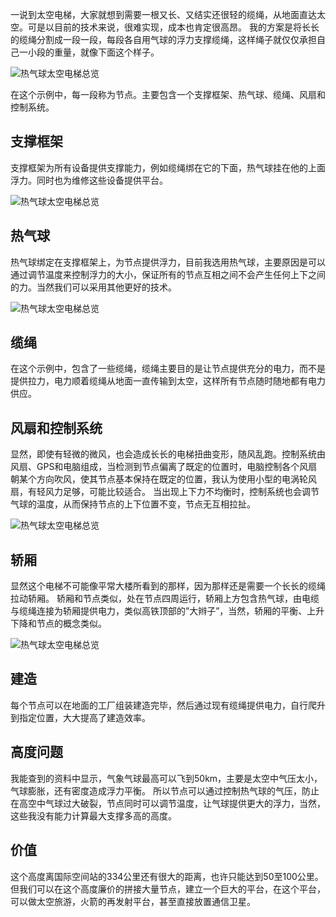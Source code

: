 一说到太空电梯，大家就想到需要一根又长、又结实还很轻的缆绳，从地面直达太空。可是以目前的技术来说，很难实现，成本也肯定很高昂。
我的方案是将长长的缆绳分割成一段一段，每段各自用气球的浮力支撑缆绳，这样绳子就仅仅承担自己一小段的重量，就像下面这个样子。

![热气球太空电梯总览](https://github.com/tansm/GoodIdea/blob/master/Space%20elevator%201.png)

在这个示例中，每一段称为节点。主要包含一个支撑框架、热气球、缆绳、风扇和控制系统。

## 支撑框架
支撑框架为所有设备提供支撑能力，例如缆绳绑在它的下面，热气球挂在他的上面浮力。同时也为维修这些设备提供平台。

![热气球太空电梯总览](https://github.com/tansm/GoodIdea/blob/master/Space%20elevator%202.png)

## 热气球

热气球绑定在支撑框架上，为节点提供浮力，目前我选用热气球，主要原因是可以通过调节温度来控制浮力的大小，保证所有的节点互相之间不会产生任何上下之间的力。当然我们可以采用其他更好的技术。

![热气球太空电梯总览](https://github.com/tansm/GoodIdea/blob/master/Space%20elevator%203.png)

## 缆绳

在这个示例中，包含了一些缆绳，缆绳主要目的是让节点提供充分的电力，而不是提供拉力，电力顺着缆绳从地面一直传输到太空，这样所有节点随时随地都有电力供应。

## 风扇和控制系统

显然，即使有轻微的微风，也会造成长长的电梯扭曲变形，随风乱跑。控制系统由风扇、GPS和电脑组成，当检测到节点偏离了既定的位置时，电脑控制各个风扇朝某个方向吹风，使其节点基本保持在既定的位置，我认为使用小型的电涡轮风扇，有轻风力足够，可能比较适合。
当出现上下力不均衡时，控制系统也会调节气球的温度，从而保持节点的上下位置不变，节点无互相拉扯。

![热气球太空电梯总览](https://github.com/tansm/GoodIdea/blob/master/Space%20elevator%204.png)

## 轿厢

显然这个电梯不可能像平常大楼所看到的那样，因为那样还是需要一个长长的缆绳拉动轿厢。
轿厢和节点类似，处在节点四周运行，轿厢上方包含热气球，由电缆与缆绳连接为轿厢提供电力，类似高铁顶部的”大辫子”，当然，轿厢的平衡、上升下降和节点的概念类似。

![热气球太空电梯总览](https://github.com/tansm/GoodIdea/blob/master/Space%20elevator%205.png)

## 建造

每个节点可以在地面的工厂组装建造完毕，然后通过现有缆绳提供电力，自行爬升到指定位置，大大提高了建造效率。

## 高度问题

我能查到的资料中显示，气象气球最高可以飞到50km，主要是太空中气压太小，气球膨胀，还有密度造成浮力平衡。
所以节点可以通过控制热气球的气压，防止在高空中气球过大破裂，节点同时可以调节温度，让气球提供更大的浮力，当然，这些我没有能力计算最大支撑多高的高度。

## 价值

这个高度离国际空间站的334公里还有很大的距离，也许只能达到50至100公里。但我们可以在这个高度廉价的拼接大量节点，建立一个巨大的平台，在这个平台，可以做太空旅游，火箭的再发射平台，甚至直接放置通信卫星。
